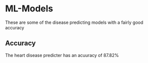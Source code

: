 # ML-Models
These are some of the disease predicting models with a fairly good accuracy
## Accuracy
The heart disease predicter has an acuuracy of 87.82%
